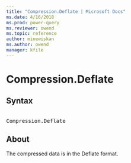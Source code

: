 ```yaml
---
title: "Compression.Deflate | Microsoft Docs"
ms.date: 4/16/2018
ms.prod: power-query
ms.reviewer: owend
ms.topic: reference
author: minewiskan
ms.author: owend
manager: kfile
---
```

# Compression.Deflate

## Syntax

<pre> 
Compression.Deflate
</pre>


## About
The compressed data is in the Deflate format.
